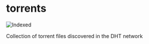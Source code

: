 torrents 
========
![Indexed](https://img.shields.io/badge/indexed-6140-blue)

Collection of torrent files discovered in the DHT network
